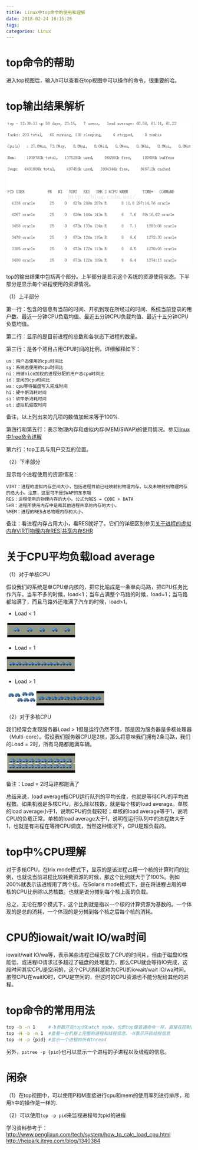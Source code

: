 ```yaml
---
title: Linux中top命令的使用和理解
date: 2018-02-24 16:15:26
tags:
categories: Linux
---
```


# top命令的帮助

进入top视图后，输入h可以查看在top视图中可以操作的命令，很重要的哈。

# top输出结果解析

![](/images/linux_top_1_1.png)

top的输出结果中包括两个部分。上半部分是显示这个系统的资源使用状态。下半部分是显示每个进程使用的资源情况。

（1）上半部分
 
第一行：包含的信息有当前的时间、开机到现在所经过的时间、系统当前登录的用户数、最近一分钟CPU负载均值、最近五分钟CPU负载均值、最近十五分钟CPU负载均值。

第二行：显示的是目前进程的总数和各状态下进程的数量。

第三行：是各个项目占用CPU时间的比例，详细解释如下：

	us：用户态使用的cpu时间比  
	sy：系统态使用的cpu时间比  
	ni：用做nice加权的进程分配的用户态cpu时间比  
	id：空闲的cpu时间比  
	wa：cpu等待磁盘写入完成时间  
	hi：硬中断消耗时间  
	si：软中断消耗时间  
	st：虚拟机偷取时间

备注，以上列出来的几项的数值加起来等于100%.

第四行和第五行：表示物理内存和虚拟内存(MEM/SWAP)的使用情况。参见[linux中free命令详解](http://blog.csdn.net/wangjianno2/article/details/48886093)

第六行：top工具与用户交互的位置。

（2）下半部分

显示每个进程使用的资源情况：

	VIRT：进程的虚拟内存空间大小，包括进程目前已经映射到物理内存，以及未映射到物理内存的总大小。注意，这里可不是SWAP的东东哦
	RES：进程使用的物理内存的大小。公式为RES = CODE + DATA
	SHR：进程所使用内存中是和其他进程共享的内存的大小。
	%MEM：进程的RES占总物理内存的大小。

备注：看进程内存占用大小，看RES就好了。它们的详细区别参见[关于进程的虚拟内存VIRT|物理内存RES|共享内存SHR](https://wangjianno1.github.io/2018/02/03/%E5%85%B3%E4%BA%8E%E8%BF%9B%E7%A8%8B%E7%9A%84%E8%99%9A%E6%8B%9F%E5%86%85%E5%AD%98VIRT-%E7%89%A9%E7%90%86%E5%86%85%E5%AD%98RES-%E5%85%B1%E4%BA%AB%E5%86%85%E5%AD%98SHR/)

# 关于CPU平均负载load average

（1）对于单核CPU

假设我们的系统是单CPU单内核的，把它比喻成是一条单向马路，把CPU任务比作汽车。当车不多的时候，load<1；当车占满整个马路的时候，load=1；当马路都站满了，而且马路外还堆满了汽车的时候，load>1。

+ Load < 1

![](/images/linux_top_load_less_1.png)

+ Load = 1

![](/images/linux_top_load_equal_1.png)

+ Load > 1

![](/images/linux_top_load_more_1.png)

（2）对于多核CPU

我们经常会发现服务器Load > 1但是运行仍然不错，那是因为服务器是多核处理器（Multi-core）。假设我们服务器CPU是2核，那么将意味我们拥有2条马路，我们的Load = 2时，所有马路都跑满车辆。

![](/images/linux_top_load_equal_2.png)

备注：Load = 2时马路都跑满了

总结来说，load average指CPU运行队列的平均长度，也就是等待CPU的平均进程数。如果机器是多核CPU，那么除以核数，就是每个核的load average。单核的load average小于1，说明CPU的负载较轻；单核的load average等于1，说明CPU的负载正常。单核的load average大于1，说明在运行队列中的进程数大于1，也就是有进程在等待CPU调度，当然这种情况下，CPU是超负载的。

# top中%CPU理解

对于多核CPU，在Irix mode模式下，显示的是该进程占用一个核的计算时间的比例，也就说当前进程比较耗费资源的时候，那这个比例就大于了100%。例如200%就表示该进程用了两个核。在Solaris mode模式下，是在将进程占用的单核的CPU比例除以总核数。也就是说分摊到每个核上面的负载。

总之，无论在那个模式下，这个比例就是指以一个核的计算资源为基数的。一个体现的是总的消耗，一个体现的是分摊到各个核之后每个核的消耗。

# CPU的iowait/wait IO/wa时间

iowait/wait IO/wa等，表示某些进程已经获取了CPU的时间片，但由于磁盘IO性能低，或进程IO请求过多超过了磁盘的处理能力，那么CPU就会等待IO完成，这段时间其实CPU是空闲的，这个CPU消耗就称为CPU的iowait/wait IO/wa时间。虽然CPU在waitIO时，CPU是空闲的，但这时的CPU资源也不能分配给其他的进程。

# top命令的常用用法

```bash
top -b -n 1     #-b参数开启top的batch mode，也即top像普通命令一样，直接在控制台输出结果，而不是交互模式。-n表示top命令刷新的次数，-n 2表示刷新两次，-n 1表示刷新一次。使用top -b -n 1 > output可以将top命令的结果写入到文件中。
top -H -b -n 1  #查看一台机器上完整的进程和线程信息，-H表示开启线程信息
top -H -p {pid} #显示一个进程的所有thread
```

另外，`pstree -p {pid}`也可以显示一个进程的子进程以及线程的信息。


# 闲杂

（1）在top视图中，可以使用P和M直接进行cpu和mem的使用率列进行排序，和用h中的操作是一样的.

（2）可以使用`top -p pid`来监视进程号为pid的进程


学习资料参考于：
http://www.penglixun.com/tech/system/how_to_calc_load_cpu.html
http://heipark.iteye.com/blog/1340384